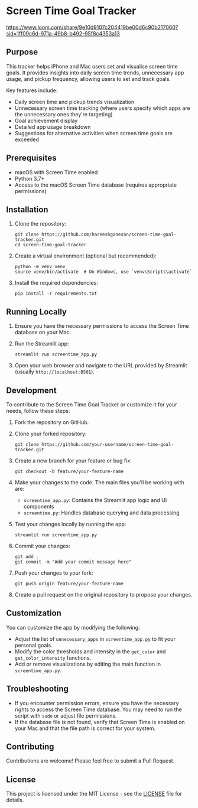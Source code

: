# Screen Time Goal Tracker

https://www.loom.com/share/9e10d9107c204419be00d6c90b217060?sid=1ff09c6d-971a-49b8-b492-95f8c4353a13

## Purpose

This tracker helps iPhone and Mac users set and visualise screen time goals. It provides insights into daily screen time trends, unnecessary app usage, and pickup frequency, allowing users to set and track goals.

Key features include:
- Daily screen time and pickup trends visualization
- Unnecessary screen time tracking (where users specify which apps are the unnecessary ones they're targeting)
- Goal achievement display
- Detailed app usage breakdown
- Suggestions for alternative activities when screen time goals are exceeded

## Prerequisites

- macOS with Screen Time enabled
- Python 3.7+
- Access to the macOS Screen Time database (requires appropriate permissions)

## Installation

1. Clone the repository:
   ```
   git clone https://github.com/hareeshganesan/screen-time-goal-tracker.git
   cd screen-time-goal-tracker
   ```

2. Create a virtual environment (optional but recommended):
   ```
   python -m venv venv
   source venv/bin/activate  # On Windows, use `venv\Scripts\activate`
   ```

3. Install the required dependencies:
   ```
   pip install -r requirements.txt
   ```

## Running Locally

1. Ensure you have the necessary permissions to access the Screen Time database on your Mac.

2. Run the Streamlit app:
   ```
   streamlit run screentime_app.py
   ```

3. Open your web browser and navigate to the URL provided by Streamlit (usually `http://localhost:8501`).

## Development

To contribute to the Screen Time Goal Tracker or customize it for your needs, follow these steps:

1. Fork the repository on GitHub.

2. Clone your forked repository:
   ```
   git clone https://github.com/your-username/screen-time-goal-tracker.git
   ```

3. Create a new branch for your feature or bug fix:
   ```
   git checkout -b feature/your-feature-name
   ```

4. Make your changes to the code. The main files you'll be working with are:
   - `screentime_app.py`: Contains the Streamlit app logic and UI components
   - `screentime.py`: Handles database querying and data processing

5. Test your changes locally by running the app:
   ```
   streamlit run screentime_app.py
   ```

6. Commit your changes:
   ```
   git add .
   git commit -m "Add your commit message here"
   ```

7. Push your changes to your fork:
   ```
   git push origin feature/your-feature-name
   ```

8. Create a pull request on the original repository to propose your changes.

## Customization

You can customize the app by modifying the following:

- Adjust the list of `unnecessary_apps` in `screentime_app.py` to fit your personal goals.
- Modify the color thresholds and intensity in the `get_color` and `get_color_intensity` functions.
- Add or remove visualizations by editing the main function in `screentime_app.py`.

## Troubleshooting

- If you encounter permission errors, ensure you have the necessary rights to access the Screen Time database. You may need to run the script with `sudo` or adjust file permissions.
- If the database file is not found, verify that Screen Time is enabled on your Mac and that the file path is correct for your system.

## Contributing

Contributions are welcome! Please feel free to submit a Pull Request.

## License

This project is licensed under the MIT License - see the [LICENSE](LICENSE) file for details.
